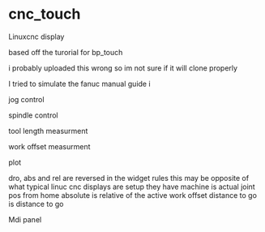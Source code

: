 # cnc_touch
Linuxcnc display

based off the turorial for bp_touch

i probably uploaded this wrong so im not sure if it will clone properly

I tried to simulate the fanuc manual guide i

jog control

spindle control

tool length measurment

work offset measurment

plot

dro, abs and rel are reversed in the widget rules this may be opposite of what typical linuc cnc displays are setup
they have
machine is actual joint pos from home
absolute is relative of the active work offset
distance to go is distance to go

Mdi panel

